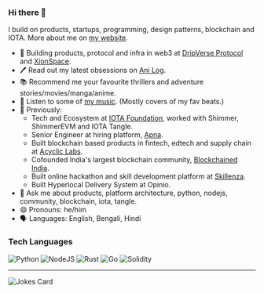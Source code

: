 ### Hi there 👋

I build on products, startups, programming, design patterns, blockchain and IOTA.
More about me on [my website](https://anirudha.dev).

- 🚀  Building products, protocol and infra in web3 at [DripVerse Protocol](https://dripverse.org) and [XionSpace](https://xionspace.com/).
- 🖊  Read out my latest obsessions on [Ani Log](https://blog.anirudha.dev).
- 📚  Recommend me your favourite thrillers and adventure stories/movies/manga/anime.
- 🎸  Listen to some of [my music](https://www.youtube.com/@_anirudha). (Mostly covers of my fav beats.)
- 💼  Previously:
  - Tech and Ecosystem at [IOTA Foundation](https://github.com/iotaledger), worked with Shimmer, ShimmerEVM and IOTA Tangle.
  - Senior Engineer at hiring platform, [Apna](https://apna.co/).
  - Built blockchain based products in fintech, edtech and supply chain at [Acyclic Labs](https://github.com/acycliclabs).
  - Cofounded India's largest blockchain community, [Blockchained India](https://blockchainedindia.com/).
  - Built online hackathon and skill development platform at [Skillenza](https://twitter.com/skillenza).
  - Built Hyperlocal Delivery System at Opinio.
- 💬  Ask me about products, platform architecture, python, nodejs, community, blockchain, iota, tangle.
- 😄  Pronouns: he/him
- 🗣️  Languages: English, Bengali, Hindi

### Tech Languages

![Python](https://img.shields.io/badge/python-3670A0?style=for-the-badge&logo=python&logoColor=ffdd54) ![NodeJS](https://img.shields.io/badge/node.js-6DA55F?style=for-the-badge&logo=node.js&logoColor=white) ![Rust](https://img.shields.io/badge/rust-%23000000.svg?style=for-the-badge&logo=rust&logoColor=white) ![Go](https://img.shields.io/badge/go-%2300ADD8.svg?style=for-the-badge&logo=go&logoColor=white) ![Solidity](https://img.shields.io/badge/Solidity-%23363636.svg?style=for-the-badge&logo=solidity&logoColor=white) 

---

![Jokes Card](https://readme-jokes.vercel.app/api)
